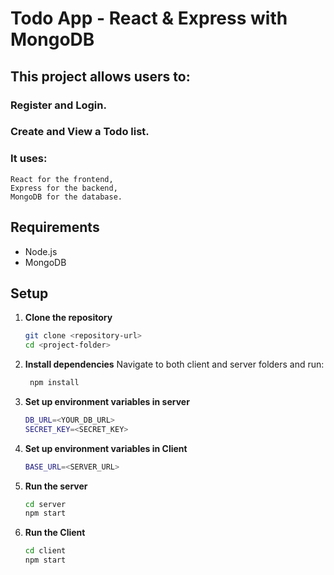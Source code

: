 # Todo App - React & Express with MongoDB

## This project allows users to:
### Register and Login.
### Create and View a Todo list.

### It uses:
    React for the frontend,
    Express for the backend,
    MongoDB for the database.

## Requirements

- Node.js
- MongoDB

## Setup

1. **Clone the repository**  
   ```bash
   git clone <repository-url>
   cd <project-folder>

2. **Install dependencies**
    Navigate to both client and server folders and run:
   ```bash
    npm install
3. **Set up environment variables in server**

    ```bash
    DB_URL=<YOUR_DB_URL>
    SECRET_KEY=<SECRET_KEY>

4. **Set up environment variables in Client**
    ```bash
    BASE_URL=<SERVER_URL>

5. **Run the server**

    ```bash
    cd server
    npm start 

5. **Run the Client**
    ```bash
    cd client
    npm start